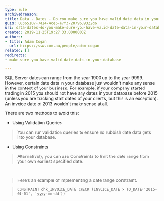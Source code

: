 ```yaml
---
type: rule
archivedreason: 
title: Data - Dates - Do you make sure you have valid date data in your database?
guid: 08365107-7d14-4ce5-a7f3-2079689322d6
uri: data-dates-do-you-make-sure-you-have-valid-date-data-in-your-database
created: 2019-11-25T19:27:33.0000000Z
authors:
- title: Adam Cogan
  url: https://ssw.com.au/people/adam-cogan
related: []
redirects:
- make-sure-you-have-valid-date-data-in-your-database

---
```


SQL Server dates can range from the year 1900 up to the year 9999. However, certain date data in your database just wouldn't make any sense in the context of your business. For example, if your company started trading in 2015 you should not have any dates in your database before 2015 (unless you are tracking start dates of your clients, but this is an exception). An invoice date of 2013 wouldn't make sense at all. 



There are two methods to avoid this:


<!--endintro-->



* Using Validation Queries



> You can run validation queries to ensure no rubbish date data gets into your database.


* Using Constraints



> Alternatively, you can use Constraints to limit the date range from your own earliest specified date.

 


> Here’s an example of implementing a date range constraint.





> ```
> CONSTRAINT chk_INVOICE_DATE CHECK (INVOICE_DATE > TO_DATE('2015-01-01', 'yyyy-mm-dd'))
> ```
